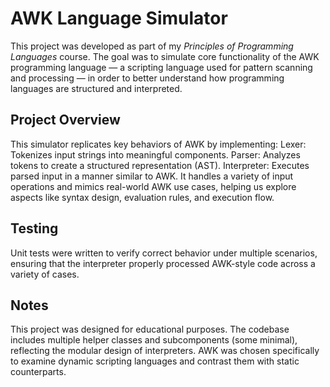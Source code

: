 # AWK Language Simulator
This project was developed as part of my *Principles of Programming Languages* course. The goal was to simulate core functionality of the AWK programming language — a scripting language used for pattern scanning and processing — in order to better understand how programming languages are structured and interpreted.
## Project Overview
This simulator replicates key behaviors of AWK by implementing:
Lexer: Tokenizes input strings into meaningful components.
Parser: Analyzes tokens to create a structured representation (AST).
Interpreter: Executes parsed input in a manner similar to AWK.
It handles a variety of input operations and mimics real-world AWK use cases, helping us explore aspects like syntax design, evaluation rules, and execution flow.
## Testing
Unit tests were written to verify correct behavior under multiple scenarios, ensuring that the interpreter properly processed AWK-style code across a variety of cases.
## Notes
This project was designed for educational purposes.
The codebase includes multiple helper classes and subcomponents (some minimal), reflecting the modular design of interpreters.
AWK was chosen specifically to examine dynamic scripting languages and contrast them with static counterparts.
